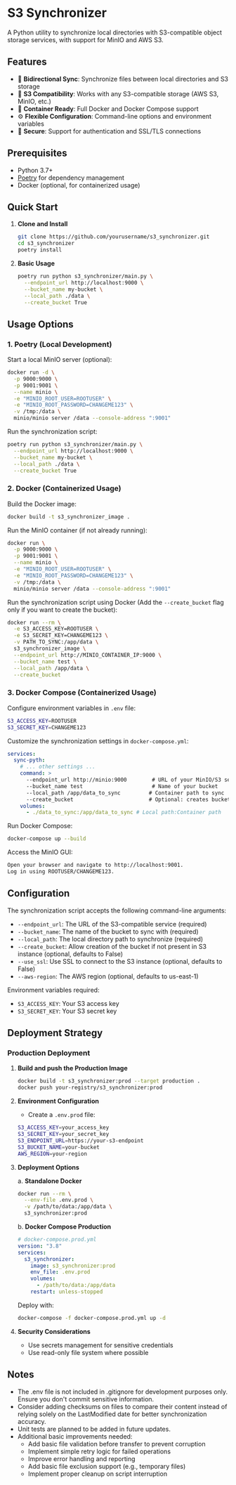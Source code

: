 # S3 Synchronizer

A Python utility to synchronize local directories with S3-compatible object storage services, with support for MinIO and AWS S3.

## Features

- 🔄 **Bidirectional Sync**: Synchronize files between local directories and S3 storage
- 🔌 **S3 Compatibility**: Works with any S3-compatible storage (AWS S3, MinIO, etc.)
- 🐳 **Container Ready**: Full Docker and Docker Compose support
- ⚙️ **Flexible Configuration**: Command-line options and environment variables
- 🔐 **Secure**: Support for authentication and SSL/TLS connections

## Prerequisites

- Python 3.7+
- [Poetry](https://python-poetry.org/docs/#installation) for dependency management
- Docker (optional, for containerized usage)

## Quick Start

1. **Clone and Install**

   ```bash
   git clone https://github.com/yourusername/s3_synchronizer.git
   cd s3_synchronizer
   poetry install
   ```

2. **Basic Usage**
   ```bash
   poetry run python s3_synchronizer/main.py \
     --endpoint_url http://localhost:9000 \
     --bucket_name my-bucket \
     --local_path ./data \
     --create_bucket True
   ```

## Usage Options

### 1. Poetry (Local Development)

Start a local MinIO server (optional):

```bash
docker run -d \
  -p 9000:9000 \
  -p 9001:9001 \
  --name minio \
  -e "MINIO_ROOT_USER=ROOTUSER" \
  -e "MINIO_ROOT_PASSWORD=CHANGEME123" \
  -v /tmp:/data \
  minio/minio server /data --console-address ":9001"
```

Run the synchronization script:

```bash
poetry run python s3_synchronizer/main.py \
  --endpoint_url http://localhost:9000 \
  --bucket_name my-bucket \
  --local_path ./data \
  --create_bucket True
```

### 2. Docker (Containerized Usage)

Build the Docker image:

```bash
docker build -t s3_synchronizer_image .
```

Run the MinIO container (if not already running):

```bash
docker run \
  -p 9000:9000 \
  -p 9001:9001 \
  --name minio \
  -e "MINIO_ROOT_USER=ROOTUSER" \
  -e "MINIO_ROOT_PASSWORD=CHANGEME123" \
  -v /tmp:/data \
  minio/minio server /data --console-address ":9001"
```

Run the synchronization script using Docker (Add the `--create_bucket` flag only if you want to create the bucket):

```bash
docker run --rm \
  -e S3_ACCESS_KEY=ROOTUSER \
  -e S3_SECRET_KEY=CHANGEME123 \
  -v PATH_TO_SYNC:/app/data \
  s3_synchronizer_image \
  --endpoint_url http://MINIO_CONTAINER_IP:9000 \
  --bucket_name test \
  --local_path /app/data \
  --create_bucket
```

### 3. Docker Compose (Containerized Usage)

Configure environment variables in `.env` file:

```bash
S3_ACCESS_KEY=ROOTUSER
S3_SECRET_KEY=CHANGEME123
```

Customize the synchronization settings in `docker-compose.yml`:

```yaml
services:
  sync-pyth:
    # ... other settings ...
    command: >
      --endpoint_url http://minio:9000        # URL of your MinIO/S3 service
      --bucket_name test                      # Name of your bucket
      --local_path /app/data_to_sync         # Container path to sync
      --create_bucket                        # Optional: creates bucket if missing
    volumes:
      - ./data_to_sync:/app/data_to_sync # Local path:Container path
```

Run Docker Compose:

```bash
docker-compose up --build
```

Access the MinIO GUI:

```bash
Open your browser and navigate to http://localhost:9001.
Log in using ROOTUSER/CHANGEME123.
```

## Configuration

The synchronization script accepts the following command-line arguments:

- `--endpoint_url`: The URL of the S3-compatible service (required)
- `--bucket_name`: The name of the bucket to sync with (required)
- `--local_path`: The local directory path to synchronize (required)
- `--create_bucket`: Allow creation of the bucket if not present in S3 instance (optional, defaults to False)
- `--use_ssl`: Use SSL to connect to the S3 instance (optional, defaults to False)
- `--aws-region`: The AWS region (optional, defaults to us-east-1)

Environment variables required:

- `S3_ACCESS_KEY`: Your S3 access key
- `S3_SECRET_KEY`: Your S3 secret key

## Deployment Strategy

### Production Deployment

1. **Build and push the Production Image**

   ```bash
   docker build -t s3_synchronizer:prod --target production .
   docker push your-registry/s3_synchronizer:prod
   ```

2. **Environment Configuration**

   - Create a `.env.prod` file:

   ```bash
   S3_ACCESS_KEY=your_access_key
   S3_SECRET_KEY=your_secret_key
   S3_ENDPOINT_URL=https://your-s3-endpoint
   S3_BUCKET_NAME=your-bucket
   AWS_REGION=your-region
   ```

3. **Deployment Options**

   a. **Standalone Docker**

   ```bash
   docker run --rm \
     --env-file .env.prod \
     -v /path/to/data:/app/data \
     s3_synchronizer:prod
   ```

   b. **Docker Compose Production**

   ```yaml
   # docker-compose.prod.yml
   version: "3.8"
   services:
     s3_synchronizer:
       image: s3_synchronizer:prod
       env_file: .env.prod
       volumes:
         - /path/to/data:/app/data
       restart: unless-stopped
   ```

   Deploy with:

   ```bash
   docker-compose -f docker-compose.prod.yml up -d
   ```

4. **Security Considerations**
   - Use secrets management for sensitive credentials
   - Use read-only file system where possible

## Notes

- The .env file is not included in .gitignore for development purposes only. Ensure you don't commit sensitive information.
- Consider adding checksums on files to compare their content instead of relying solely on the LastModified date for better synchronization accuracy.
- Unit tests are planned to be added in future updates.
- Additional basic improvements needed:
  - Add basic file validation before transfer to prevent corruption
  - Implement simple retry logic for failed operations
  - Improve error handling and reporting
  - Add basic file exclusion support (e.g., temporary files)
  - Implement proper cleanup on script interruption
